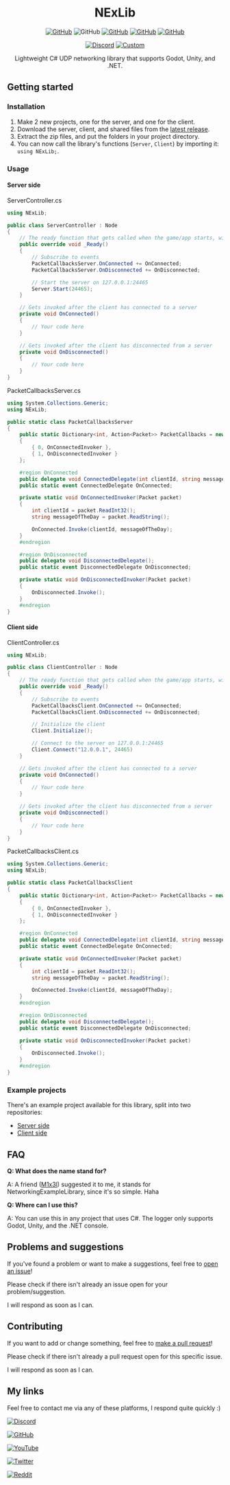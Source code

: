 <h1 align="center">
NExLib
</h1>

<div align="center">

[![GitHub](https://img.shields.io/github/license/Steveplays28/nexlib)](https://github.com/Steveplays28/nexlib/blob/main/LICENSE)
![GitHub](https://img.shields.io/github/repo-size/Steveplays28/nexlib)
[![GitHub](https://img.shields.io/github/forks/Steveplays28/nexlib)](https://github.com/Steveplays28/nexlib/network/members)
[![GitHub](https://img.shields.io/github/issues/Steveplays28/nexlib)](https://github.com/Steveplays28/nexlib/issues)
[![GitHub](https://img.shields.io/github/issues-pr/Steveplays28/nexlib)](https://github.com/Steveplays28/nexlib/pulls)

[![Discord](https://img.shields.io/discord/746681304111906867?label=chat%20on%20Discord%20%7C%20Steve%27s%20underwater%20paradise)](https://discord.gg/KbWxgGg)
[![Custom](https://img.shields.io/badge/I%20support-Ukraine-yellow?labelColor=0000FF)](https://www.cfr.org/global-conflict-tracker/conflict/conflict-ukraine)

Lightweight C# UDP networking library that supports Godot, Unity, and .NET.
</div>

## Getting started

### Installation

1. Make 2 new projects, one for the server, and one for the client.
2. Download the server, client, and shared files from the [latest release](https://github.com/Steveplays28/nexlib/releases/latest).
3. Extract the zip files, and put the folders in your project directory.
4. You can now call the library's functions (`Server`, `Client`) by importing it: `using NExLib;`.

### Usage

#### Server side

ServerController.cs
```cs
using NExLib;

public class ServerController : Node
{
	// The ready function that gets called when the game/app starts, will be different per engine
	public override void _Ready()
	{
		// Subscribe to events
		PacketCallbacksServer.OnConnected += OnConnected;
		PacketCallbacksServer.OnDisconnected += OnDisconnected;

		// Start the server on 127.0.0.1:24465
		Server.Start(24465);
	}

	// Gets invoked after the client has connected to a server
	private void OnConnected()
	{
		// Your code here
	}

	// Gets invoked after the client has disconnected from a server
	private void OnDisconnected()
	{
		// Your code here
	}
}
```

PacketCallbacksServer.cs
```cs
using System.Collections.Generic;
using NExLib;

public static class PacketCallbacksServer
{
	public static Dictionary<int, Action<Packet>> PacketCallbacks = new Dictionary<int, Action<Packet>>()
	{
		{ 0, OnConnectedInvoker },
		{ 1, OnDisconnectedInvoker }
	};

	#region OnConnected
	public delegate void ConnectedDelegate(int clientId, string messageOfTheDay);
	public static event ConnectedDelegate OnConnected;

	private static void OnConnectedInvoker(Packet packet)
	{
		int clientId = packet.ReadInt32();
		string messageOfTheDay = packet.ReadString();

		OnConnected.Invoke(clientId, messageOfTheDay);
	}
	#endregion

	#region OnDisconnected
	public delegate void DisconnectedDelegate();
	public static event DisconnectedDelegate OnDisconnected;

	private static void OnDisconnectedInvoker(Packet packet)
	{
		OnDisconnected.Invoke();
	}
	#endregion
}
```

#### Client side

ClientController.cs
```cs
using NExLib;

public class ClientController : Node
{
	// The ready function that gets called when the game/app starts, will be different per engine
	public override void _Ready()
	{
		// Subscribe to events
		PacketCallbacksClient.OnConnected += OnConnected;
		PacketCallbacksClient.OnDisconnected += OnDisconnected;

		// Initialize the client
		Client.Initialize();

		// Connect to the server on 127.0.0.1:24465
		Client.Connect("12.0.0.1", 24465)
	}

	// Gets invoked after the client has connected to a server
	private void OnConnected()
	{
		// Your code here
	}

	// Gets invoked after the client has disconnected from a server
	private void OnDisconnected()
	{
		// Your code here
	}
}
```

PacketCallbacksClient.cs
```cs
using System.Collections.Generic;
using NExLib;

public static class PacketCallbacksClient
{
	public static Dictionary<int, Action<Packet>> PacketCallbacks = new Dictionary<int, Action<Packet>>()
	{
		{ 0, OnConnectedInvoker },
		{ 1, OnDisconnectedInvoker }
	};

	#region OnConnected
	public delegate void ConnectedDelegate(int clientId, string messageOfTheDay);
	public static event ConnectedDelegate OnConnected;

	private static void OnConnectedInvoker(Packet packet)
	{
		int clientId = packet.ReadInt32();
		string messageOfTheDay = packet.ReadString();

		OnConnected.Invoke(clientId, messageOfTheDay);
	}
	#endregion

	#region OnDisconnected
	public delegate void DisconnectedDelegate();
	public static event DisconnectedDelegate OnDisconnected;

	private static void OnDisconnectedInvoker(Packet packet)
	{
		OnDisconnected.Invoke();
	}
	#endregion
}
```

### Example projects

There's an example project available for this library, split into two repositories:
- [Server side](https://github.com/Steveplays28/networking-example-server)
- [Client side](https://github.com/Steveplays28/networking-example-client)


## FAQ

**Q: What does the name stand for?**

A: A friend ([M1x3l](https://github.com/M1x3l)) suggested it to me, it stands for NetworkingExampleLibrary, since it's so simple. Haha

**Q: Where can I use this?**

A: You can use this in any project that uses C#. The logger only supports Godot, Unity, and the .NET console.

## Problems and suggestions

If you've found a problem or want to make a suggestions, feel free to [open an issue](https://github.com/Steveplays28/nexlib/issues/new)!

Please check if there isn't already an issue open for your problem/suggestion.

I will respond as soon as I can.


## Contributing

If you want to add or change something, feel free to [make a pull request](https://github.com/Steveplays28/nexlib/compare)!

Please check if there isn't already a pull request open for this specific issue.

I will respond as soon as I can.


## My links

Feel free to contact me via any of these platforms, I respond quite quickly :)

[![Discord](https://img.shields.io/discord/746681304111906867?label=chat%20on%20Discord%20%7C%20Steve%27s%20underwater%20paradise&style=social&logo=discord)](https://discord.gg/KbWxgGg)

[![GitHub](https://img.shields.io/github/stars/Steveplays28?label=Steveplays28%20%7C%20Stars&style=social)](https://github.com/Steveplays28)

[![YouTube](https://img.shields.io/youtube/channel/subscribers/UC0GP9rATvC5L8yH_NrCaBJw?label=Steveplays%20%7C%20Subscribers&style=social)](https://youtube.com/c/Steveplays28)

[![Twitter](https://img.shields.io/twitter/follow/Steveplays28?label=Steveplays28%20%7C%20Followers&style=social)](https://twitter.com/Steveplays28)

[![Reddit](https://img.shields.io/reddit/user-karma/combined/Steveplays28?label=Steveplays28%20%7C%20Karma&style=social)](https://reddit.com/u/Steveplays28)
